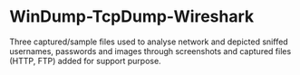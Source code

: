 # WinDump-TcpDump-Wireshark
Three captured/sample files used to analyse network and depicted sniffed usernames, passwords and images through screenshots and captured files (HTTP, FTP) added for support purpose.
